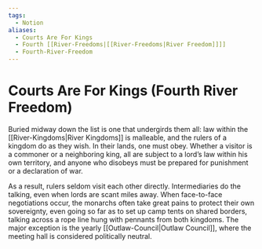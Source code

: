 ```yaml
---
tags:
  - Notion
aliases:
  - Courts Are For Kings
  - Fourth [[River-Freedoms|[[River-Freedoms|River Freedom]]]]
  - Fourth-River-Freedom
---
```

# Courts Are For Kings (Fourth River Freedom)
Buried midway down the list is one that undergirds them all: law within the [[River-Kingdoms|River Kingdoms]] is malleable, and the rulers of a kingdom do as they wish. In their lands, one must obey. Whether a visitor is a commoner or a neighboring king, all are subject to a lord’s law within his own territory, and anyone who disobeys must be prepared for punishment or a declaration of war.

As a result, rulers seldom visit each other directly. Intermediaries do the talking, even when lords are scant miles away. When face-to-face negotiations occur, the monarchs often take great pains to protect their own sovereignty, even going so far as to set up camp tents on shared borders, talking across a rope line hung with pennants from both kingdoms. The major exception is the yearly [[Outlaw-Council|Outlaw Council]], where the meeting hall is considered politically neutral.